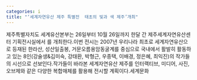 ```yaml
---
categories: i
title: "‘세계자연유산 제주 특별전  태초의 빛과 색 제주’개최"
---
```

제주특별자치도 세계유산본부는 26일부터 10월 26일까지 한달 간 제주세계자연유산센터 기획전시실에서 를 개최한다.이번 전시는 2007년 우리나라 최초로 세계자연유산으로 등재된 한라산, 성산일출봉, 거문오름용암동굴계를 중심으로 국내에서 활발히 활동하고 있는 8인(강술생&김미숙, 강태환, 박형근, 우종택, 이배경, 정은혜, 최익진)의 작가들의 시선으로 선보인다.작가들이 바라본 세계자연유산 제주를 인터랙티브, 미디어, 사진, 오브제와 같은 다양한 복합매체를 활용해 전시할 계획이다.세계문화